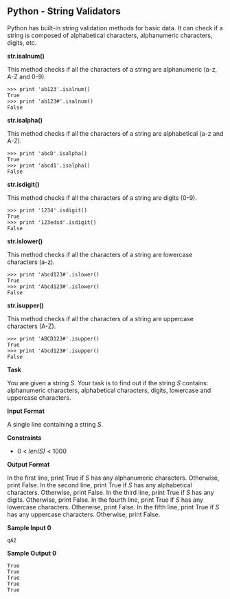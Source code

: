 ## Python - String Validators

Python has built-in string validation methods for basic data. It can check if a string is composed of alphabetical characters, alphanumeric characters, digits, etc.

**str.isalnum()**

This method checks if all the characters of a string are alphanumeric (a-z, A-Z and 0-9).

```
>>> print 'ab123'.isalnum()
True
>>> print 'ab123#'.isalnum()
False
```

**str.isalpha()**

This method checks if all the characters of a string are alphabetical (a-z and A-Z).

```
>>> print 'abcD'.isalpha()
True
>>> print 'abcd1'.isalpha()
False
```

**str.isdigit()**

This method checks if all the characters of a string are digits (0-9).

```
>>> print '1234'.isdigit()
True
>>> print '123edsd'.isdigit()
False
```

**str.islower()**

This method checks if all the characters of a string are lowercase characters (a-z).

```
>>> print 'abcd123#'.islower()
True
>>> print 'Abcd123#'.islower()
False
```

**str.isupper()**

This method checks if all the characters of a string are uppercase characters (A-Z).

```
>>> print 'ABCD123#'.isupper()
True
>>> print 'Abcd123#'.isupper()
False
```

**Task**

You are given a string *S*.
Your task is to find out if the string *S* contains: alphanumeric characters, alphabetical characters, digits, lowercase and uppercase characters.

**Input Format**

A single line containing a string *S*.

**Constraints**

* 0 < *len(S)* < 1000

**Output Format**

In the first line, print True if *S* has any alphanumeric characters. Otherwise, print False.
In the second line, print True if *S* has any alphabetical characters. Otherwise, print False.
In the third line, print True if *S* has any digits. Otherwise, print False.
In the fourth line, print True if *S* has any lowercase characters. Otherwise, print False.
In the fifth line, print True if *S* has any uppercase characters. Otherwise, print False.

**Sample Input 0**

```
qA2
```

**Sample Output 0**

```
True
True
True
True
True
```